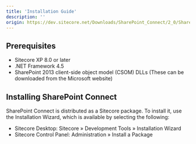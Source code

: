 ```yaml
---
title: 'Installation Guide'
description: ''
origin: https://dev.sitecore.net/Downloads/SharePoint_Connect/2_0/SharePoint_Connect_2_1/Installation_Guide
---
```


## Prerequisites

- Sitecore XP 8.0 or later
- .NET Framework 4.5
- SharePoint 2013 client-side object model (CSOM) DLLs (These can be downloaded from the Microsoft website)

## Installing SharePoint Connect

SharePoint Connect is distributed as a Sitecore package. To install it, use the Installation Wizard, which is available by selecting the following:

- Sitecore Desktop: Sitecore » Development Tools » Installation Wizard
- Sitecore Control Panel: Administration » Install a Package
